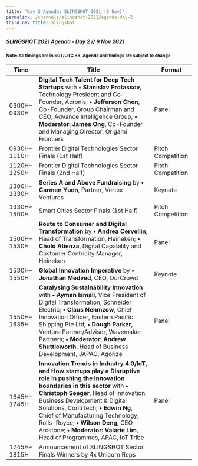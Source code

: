 ```yaml
---
title: "Day 2 Agenda: SLINGSHOT 2021 (9 Nov)"
permalink: /channels/slingshot-2021/agenda-day-2
third_nav_title: Slingshot
---
```

##### SLINGSHOT 2021 Agenda - Day 2 // 9 Nov 2021

<sub>**Note: All timings are in SGT/UTC +8. Agenda and timings are subject to change**</sub>

| Time | Title | Format |
| -------- | -------- | -------- |
| 0900H–0930H     | **Digital Tech Talent for Deep Tech Startups** with **• Stanislav Protassov,** Technology President and Co-Founder, Acronis; **• Jefferson Chen**, Co-Founder, Group Chairman and CEO, Advance Intelligence Group; **• Moderator: James Ong**, Co-Founder and Managing Director, Origami Frontiers    | Panel     |
| 0930H–1110H     | Frontier Digital Technologies Sector Finals (1st Half)     | Pitch Competition     |
| 1120H–1250H     | Frontier Digital Technologies Sector Finals (2nd Half)     | Pitch Competition     |
| 1300H–1330H    | **Series A and Above Fundraising** by **• Carmen Yuen**, Partner, Vertex Ventures       | Keynote     |
| 1330H–1500H     | Smart Cities Sector Finals (1st Half)     | Pitch Competition     |
| 1500H–1530H     | **Route to Consumer and Digital Transformation** by **• Andrea Cervellin**, Head of Transformation, Heineken; **• Cholo Atienza**, Digital Capability and Customer Centricity Manager, Heineken     | Panel     |
| 1530H–1550H     | **Global Innovation Imperative** by **• Jonathan Medved**, CEO, OurCrowd      | Keynote     |
| 1550H–1635H     | **Catalysing Sustainability Innovation** with **• Ayman Ismail**, Vice President of Digital Transformation, Schneider Electric; **• Claus Nehmzow**, Chief Innovation Officer, Eastern Pacific Shipping Pte Ltd; **• Dough Parker**, Venture Partner/Advisor, Wavemaker Partners; **• Moderator: Andrew Shuttleworth**, Head of Business Development, JAPAC, Agorize      | Panel     |
| 1645H–1745H     | **Innovation Trends in Industry 4.0/IoT, and How startups play a Disruptive role in pushing the Innovation boundaries in this sector** with **• Christoph Seeger**, Head of Innovation, Business Development & Digital Solutions, ContiTech; **• Edwin Ng**, Chief of Manufacturing Technology, Rolls-Royce; **• Wilson Deng**, CEO Arcstone; **• Moderator: Valarie Lim**, Head of Programmes, APAC, IoT Tribe      | Panel     |
| 1745H–1815H     | Announcement of SLINGSHOT Sector Finals Winners by 4x Unicorn Reps      |      |
